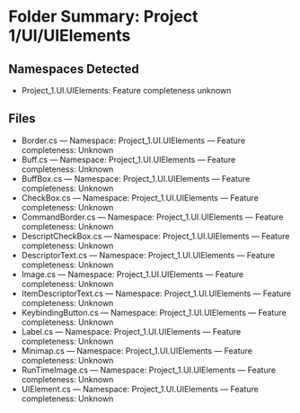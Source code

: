 # Folder Summary: Project 1/UI/UIElements

## Namespaces Detected
- Project_1.UI.UIElements: Feature completeness unknown

## Files
- Border.cs — Namespace: Project_1.UI.UIElements — Feature completeness: Unknown
- Buff.cs — Namespace: Project_1.UI.UIElements — Feature completeness: Unknown
- BuffBox.cs — Namespace: Project_1.UI.UIElements — Feature completeness: Unknown
- CheckBox.cs — Namespace: Project_1.UI.UIElements — Feature completeness: Unknown
- CommandBorder.cs — Namespace: Project_1.UI.UIElements — Feature completeness: Unknown
- DescriptCheckBox.cs — Namespace: Project_1.UI.UIElements — Feature completeness: Unknown
- DescriptorText.cs — Namespace: Project_1.UI.UIElements — Feature completeness: Unknown
- Image.cs — Namespace: Project_1.UI.UIElements — Feature completeness: Unknown
- ItemDescriptorText.cs — Namespace: Project_1.UI.UIElements — Feature completeness: Unknown
- KeybindingButton.cs — Namespace: Project_1.UI.UIElements — Feature completeness: Unknown
- Label.cs — Namespace: Project_1.UI.UIElements — Feature completeness: Unknown
- Minimap.cs — Namespace: Project_1.UI.UIElements — Feature completeness: Unknown
- RunTimeImage.cs — Namespace: Project_1.UI.UIElements — Feature completeness: Unknown
- UIElement.cs — Namespace: Project_1.UI.UIElements — Feature completeness: Unknown
